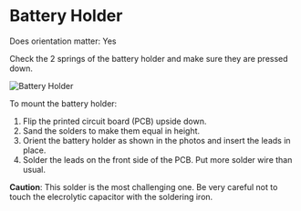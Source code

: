 # Battery Holder

Does orientation matter: Yes

Check the 2 springs of the battery holder and make sure they are pressed down.

![Battery Holder](https://github.com/tinusaur/guides/blob/master/docs/images/Battery-holder.jpg)

To mount the battery holder:

1. Flip the printed circuit board (PCB) upside down.
2. Sand the solders to make them equal in hеight.
3. Orient the battery holder as shown in the photos and insert the leads in place.
4. Solder the leads on the front side of the PCB. Put more solder wire than usual.


**Caution**: This solder is the most challenging one. Be very careful not to touch the elecrolytic capacitor with the soldering iron.
